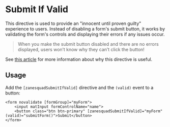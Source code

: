 # Submit If Valid

This directive is used to provide an "innocent until proven guilty" experience to users. Instead of disabling a form's submit button, it works by validating the form's controls and displaying their errors if any issues occur.

> When you make the submit button disabled and there are no errors displayed, users won’t know why they can’t click the button!

See [this article](https://blog.usejournal.com/angular-techniques-improve-submit-buttons-ux-by-not-disabling-it-896992a94a38) for more information about why this directive is useful.

## Usage

Add the `[zanesquadSubmitIfValid]` directive and the `(valid)` event to a button:

```
<form novalidate [formGroup]="myForm">
    <input matInput formControlName="name">
    <button class="btn btn-primary" [zanesquadSubmitIfValid]="myForm" (valid)="submitForm()">Submit</button>
</form>
```
